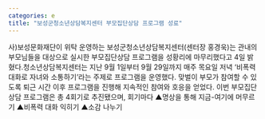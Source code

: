 ```yaml
---
categories: e
title: "보성군청소년상담복지센터 부모집단상담 프로그램 성료"
---
```

사)보성문화재단이 위탁 운영하는 보성군청소년상담복지센터(센터장 홍경욱)는 관내의 부모님들을 대상으로 실시한 부모집단상담 프로그램을 성황리에 마무리했다고 4일 밝혔다.청소년상담복지센터는 지난 9월 1일부터 9월 29일까지 매주 목요일 저녁 ‘비폭력 대화로 자녀와 소통하기’라는 주제로 프로그램을 운영했다. 맞벌이 부모가 참여할 수 있도록 퇴근 시간 이후 프로그램을 진행해 지속적인 참여와 호응을 얻었다. 이번 부모집단상담 프로그램은 총 4회기로 추진됐으며, 회기마다 ▲명상을 통해 지금-여기에 머무르기 ▲비폭력 대화 익히기 ▲소감 나누기